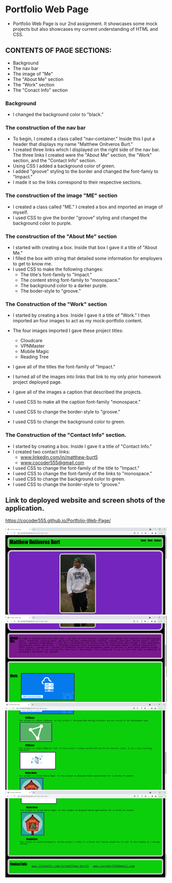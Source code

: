 # Portfolio Web Page
* Portfolio Web Page is our 2nd assignment. It showcases some mock projects but also showcases my current understanding of HTML and CSS.

## CONTENTS OF PAGE SECTIONS:
* Background 
* The nav bar
* The image of "Me"
* The "About Me" section
* The "Work" section
* The "Conact Info" section

### Background
 * I changed the background color to "black."

### The construction of the nav bar

* To begin, I created a class called "nav-container." Inside this I put a header that displays my name "Matthew Onitveros Burt."  
* I created three links which I displayed on the right side of the nav bar.   The three links I created were the "About Me" section, the "Work" section, and the "Contact Info" section.
* Using CSS I added a background color of green.  
* I  added "groove" styling to the border and changed the font-famiy to "Impact."
* I made it so the links correspond to their respective sections.

### The construction of the image "ME" section
* I created a class called "ME."  I created a box and imported an image of myself.
* I used CSS to give the border "groove" styling and changed the background color to purple.

### The construction of the "About Me" section

* I started with creating a box.  Inside that box I gave it a title of "About Me."
* I filled the box with string that detailed some information for employers to get to know me.
* I used CSS to make the following changes:
    * The title's font-family to "Impact."
    * The content string font-family to "monospace."
    * The background color to a darker purple.
    * The boder-style to "groove."
    

### The Construction of the "Work" section
* I started by creating a box. Inside I gave it a title of "Work."  I then imported an four images to act as my mock-portfolio content.

* The four images imported I gave these project titles:
    * Cloudcare
    * VPNMaster
    * Mobile Magic
    * Reading Tree

* I gave all of the titles the font-family of "Impact."
* I turned all of the images into links that link to my only prior homework project deployed page.
* I gave all of the images a caption that described the projects.
* I used CSS to make all the caption font-family "monospace."
* I used CSS to change the border-style to "groove."
* I used CSS to change the background color to green.


### The Construction of the "Contact Info" section.

* I started by creating a box. Inside I gave it a title of "Contact Info." 
* I created two contact links:
    * www.linkedin.com/in/matthew-burt5
    * www.cocoder555@gmail.com
* I used CSS to change the font-family of the title to "Impact."
* I ueed CSS to change the font-family of the links to "monospace."
* I used CSS to change the background color to green.
* I used CSS to change the border-style to "groove."


## Link to deployed website and screen shots of the application.

https://cocoder555.github.io/Portfolio-Web-Page/

![screenshot1](/assets/screenshot1.png)
![screenshot2](/assets/screenshot2.png)
![screenshot3](/assets/screenshot3.png)
![screenshot4](/assets/screenshot4.png)